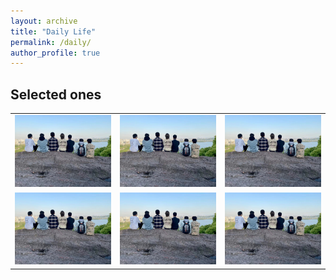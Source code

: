 ```yaml
---
layout: archive
title: "Daily Life"
permalink: /daily/
author_profile: true
---
```


## Selected ones

<table>
  <tr>
    <td><img src="Image-1.png" alt="Image 1"></td>
    <td><img src="Image-1.png" alt="Image 2"></td>
    <td><img src="Image-1.png" alt="Image 3"></td>
  </tr>
  <tr>
    <td><img src="Image-1.png" alt="Image 4"></td>
    <td><img src="Image-1.png" alt="Image 5"></td>
    <td><img src="Image-1.png" alt="Image 6"></td>
  </tr>
</table>
